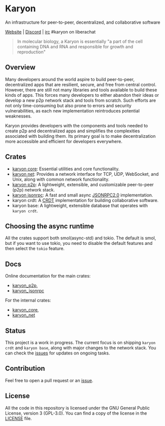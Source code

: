 # Karyon

 An infrastructure for peer-to-peer, decentralized, and collaborative software

[Website](https://karyontech.net/) | [Discord](https://discord.gg/xuXRcrkz3p) | [irc](https://libera.chat/) #karyon on liberachat 

> In molecular biology, a Karyon is essentially "a part of the cell
> containing DNA and RNA and responsible for growth and reproduction"

## Overview

Many developers around the world aspire to build peer-to-peer, decentralized
apps that are resilient, secure, and free from central control.
However, there are still not many libraries and tools available to build these
kinds of apps. This forces many developers to either abandon their ideas or
develop a new p2p network stack and tools from scratch. Such efforts are not
only time-consuming but also prone to errors and security vulnerabilities, as
each new implementation reintroduces potential weaknesses.

Karyon provides developers with the components and tools needed to create p2p
and decentralized apps and simplifies the complexities associated with building
them. Its primary goal is to make decentralization more accessible and
efficient for developers everywhere.

## Crates 

- [karyon core](./core):  Essential utilities and core functionality.
- [karyon net](./net): Provides a network interface for TCP, UDP, WebSocket, and Unix,
  along with common network functionality. 
- [karyon p2p](./p2p): A lightweight, extensible, and customizable
  peer-to-peer (p2p) network stack.
- [karyon jsonrpc](./jsonrpc): A fast and small async
  [JSONRPC2.0](https://www.jsonrpc.org/specification) implementation.
- karyon crdt: A [CRDT](https://en.wikipedia.org/wiki/Conflict-free_replicated_data_type) 
implementation for building collaborative software. 
- karyon base: A lightweight, extensible database that operates with `karyon crdt`.

## Choosing the async runtime

All the crates support both smol(async-std) and tokio. The default is smol, but
if you want to use tokio, you need to disable the default features and then
select the `tokio` feature.

## Docs

Online documentation for the main crates: 
- [karyon_p2p](https://karyontech.github.io/karyon/karyon_p2p), 
- [karyon_jsonrpc](https://karyontech.github.io/karyon/karyon_jsonrpc)

For the internal crates: 
- [karyon_core](https://karyontech.github.io/karyon/karyon_core), 
- [karyon_net](https://karyontech.github.io/karyon/karyon_net)

## Status

This project is a work in progress. The current focus is on shipping `karyon
crdt` and `karyon base`, along with major changes to the network stack. You can
check the [issues](https://github.com/karyontech/karyon/issues) for updates on
ongoing tasks.

## Contribution

Feel free to open a pull request or an [issue](https://github.com/karyontech/karyon/issues/new). 

## License

All the code in this repository is licensed under the GNU General Public
License, version 3 (GPL-3.0). You can find a copy of the license in the
[LICENSE](./LICENSE) file.
